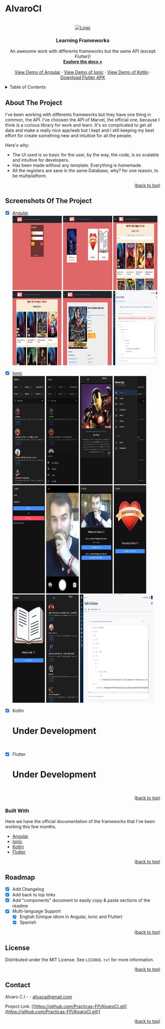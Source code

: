 # AlvaroCI
<div id="top"></div>
<!--
*** Thanks for checking out the Best-README-Template. If you have a suggestion
*** that would make this better, please fork the repo and create a pull request
*** or simply open an issue with the tag "enhancement".
*** Don't forget to give the project a star!
*** Thanks again! Now go create something AMAZING! :D
-->

<!-- PROJECT LOGO -->
<br />
<div align="center">
  <a href="https://github.com/Practicas-FP/AlvaroCI.git">
    <img src="https://github.githubassets.com/images/modules/logos_page/GitHub-Mark.png" alt="Logo" width="120" height="120">
  </a>

  <h3 align="center">Learning Frameworks</h3>

  <p align="center">
    An awesome work with differents frameworks but the same API (except Flutter)!
    <br />
    <a href="https://github.com/Practicas-FP/AlvaroCI.git"><strong>Explore the docs »</strong></a>
    <br />
    <br />
    <a href="https://aci-marvel-angular.netlify.app">View Demo of Angular</a>
    ·
    <a href="https://aci-marvel-ionic.netlify.app">View Demo of Ionic</a>
    ·
    <a href="">View Demo of Kotlin</a>
    ·
    <a href="https://github.com/Practicas-FP/AlvaroCI/raw/main/flutter_rick_morty/APK/WikiRick-ACI.apk">Download Flutter APK</a>
  </p>
</div>

<!-- TABLE OF CONTENTS -->
<details>
  <summary>Table of Contents</summary>
  <ol>
    <li>
      <a href="#about-the-project">About The Project</a>
      <a href="#screenshots-project">Screenshots Of The Project</a>
      <ul>
        <li><a href="#built-with">Built With</a></li>
      </ul>
    </li>
    <li><a href="#roadmap">Roadmap</a></li>
    <li><a href="#license">License</a></li>
    <li><a href="#contact">Contact</a></li>
  </ol>
</details>

<!-- ABOUT THE PROJECT -->
## About The Project

I've been working with differents frameworks but they have one thing in common, the API. I've choosen the API of Marvel, the official one, because I think
is a curious library for work and learn. It's so complicated to get all data and make a really nice app/web but I kept and I still keeping my best effort for create something new
and intuitive for all the people.

Here's why:
* The UI used is so basic for the user, by the way, the code, is so scalable and intuitive for developers.
* Has been made without any template. Everything is homemade.
* All the registers are save in the same Database, why? for one reason, to be multiplatform.

<p align="right">(<a href="#top">back to top</a>)</p>

<!-- SCREENSHOTS -->
## Screenshots Of The Project
- [x] <a href="https://github.com/Practicas-FP/AlvaroCI/tree/main/Angular">Angular</a>
  <br />
  <img src="./images/angular/angular_screenshot_login.png" alt="Logo" width="33.3%" height="240">
  <img src="./images/angular/angular_screenshot_profile.png" alt="Logo" width="33.3%" height="240">
  <img src="./images/angular/angular_screenshot_search.png" alt="Logo" width="30%" height="240">
  <br />
  <img src="./images/angular/angular_screenshot_series.png" alt="Logo" width="33.3%" height="240">
  <img src="./images/angular/angular_screenshot_details.png" alt="Logo" width="33.3%" height="240">
  <img src="./images/angular/angular_screenshot_firebase.png" alt="Logo" width="30%" height="240">
  <br />
- [x] <a href="https://github.com/Practicas-FP/AlvaroCI/tree/main/Ionic">Ionic</a>
  <br />
  <img src="./images/ionic/ionic_screenshot_search.png" alt="Logo" width="22%" height="350">
  <img src="./images/ionic/ionic_screenshot_options.png" alt="Logo" width="22%" height="350">
  <img src="./images/ionic/ionic_screenshot_details.png" alt="Logo" width="22%" height="350">
  <img src="./images/ionic/ionic_screenshot_sidebar.png" alt="Logo" width="22%" height="350">
  <br />
  <img src="./images/ionic/ionic_screenshot_login.png" alt="Logo" width="22%" height="350">
  <img src="./images/ionic/ionic_screenshot_camera.png" alt="Logo" width="22%" height="350">
  <img src="./images/ionic/ionic_screenshot_profile.png" alt="Logo" width="22%" height="350">
  <img src="./images/ionic/ionic_screenshot_profile2.png" alt="Logo" width="22%" height="350">
  <br />
  <img src="./images/ionic/ionic_screenshot_profile3.png" alt="Logo" width="22%" height="350">
  <img src="./images/ionic/ionic_screenshot_read.png" alt="Logo" width="22%" height="350">
  <img src="./images/ionic/ionic_screenshot_firebase.png" alt="Logo" width="50%" height="350">
  <br />
- [x] Kotlin
  <h1>Under Development</h1>
  <br />

- [x] Flutter
  <h1>Under Development</h1>
  <br />

<p align="right">(<a href="#top">back to top</a>)</p>

### Built With

Here we have the official documentation of the frameworks that I've been working this few months.

* [Angular](https://angular.io/)
* [Ionic](https://ionic.io/)
* [Kotlin](https://developer.android.com/kotlin/first?hl=es-419)
* [Flutter](https://docs.flutter.dev/)

<p align="right">(<a href="#top">back to top</a>)</p>

<!-- ROADMAP -->
## Roadmap

- [x] Add Changelog
- [x] Add back to top links
- [x] Add "components" document to easily copy & paste sections of the readme
- [x] Multi-language Support
    - [x] English (Unique idiom in Angular, Ionic and Flutter)
    - [x] Spanish

<p align="right">(<a href="#top">back to top</a>)</p>

<!-- LICENSE -->
## License

Distributed under the MIT License. See `LICENSE.txt` for more information.

<p align="right">(<a href="#top">back to top</a>)</p>

<!-- CONTACT -->
## Contact

Alvaro C.I - - aljusca@gmail.com

Project Link: [[https://github.com/Practicas-FP/AlvaroCI.git](https://github.com/Practicas-FP/AlvaroCI.git)]

<p align="right">(<a href="#top">back to top</a>)</p>


